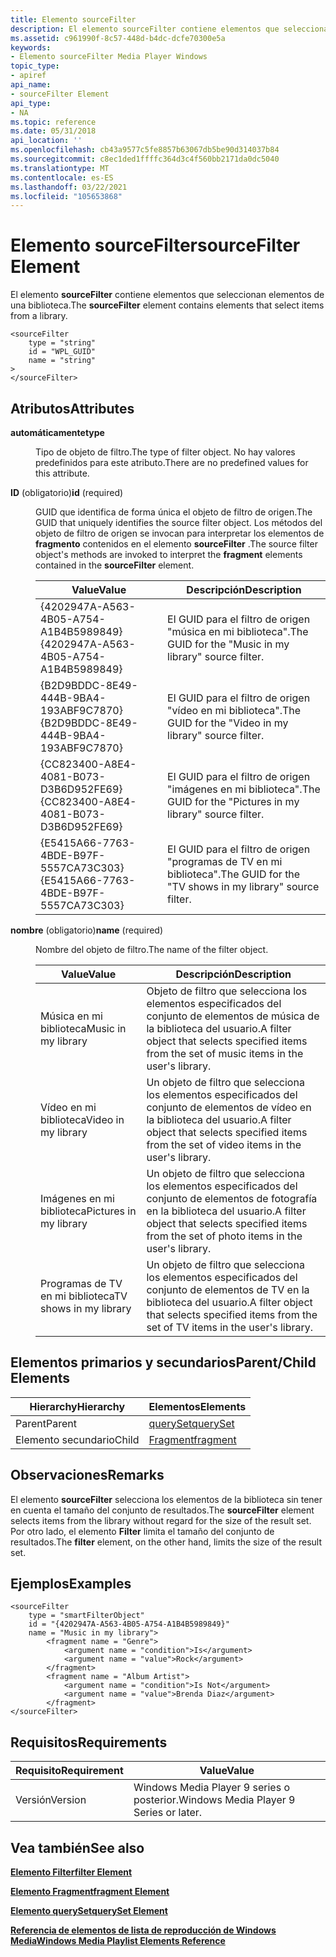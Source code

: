 ```yaml
---
title: Elemento sourceFilter
description: El elemento sourceFilter contiene elementos que seleccionan elementos de una biblioteca.
ms.assetid: c961990f-8c57-448d-b4dc-dcfe70300e5a
keywords:
- Elemento sourceFilter Media Player Windows
topic_type:
- apiref
api_name:
- sourceFilter Element
api_type:
- NA
ms.topic: reference
ms.date: 05/31/2018
api_location: ''
ms.openlocfilehash: cb43a9577c5fe8857b63067db5be90d314037b84
ms.sourcegitcommit: c8ec1ded1ffffc364d3c4f560bb2171da0dc5040
ms.translationtype: MT
ms.contentlocale: es-ES
ms.lasthandoff: 03/22/2021
ms.locfileid: "105653868"
---
```

# <a name="sourcefilter-element"></a><span data-ttu-id="090a8-104">Elemento sourceFilter</span><span class="sxs-lookup"><span data-stu-id="090a8-104">sourceFilter Element</span></span>

<span data-ttu-id="090a8-105">El elemento **sourceFilter** contiene elementos que seleccionan elementos de una biblioteca.</span><span class="sxs-lookup"><span data-stu-id="090a8-105">The **sourceFilter** element contains elements that select items from a library.</span></span>

``` syntax
<sourceFilter
    type = "string"
    id = "WPL_GUID"
    name = "string"
>
</sourceFilter>
```

## <a name="attributes"></a><span data-ttu-id="090a8-106">Atributos</span><span class="sxs-lookup"><span data-stu-id="090a8-106">Attributes</span></span>

<dl> <dt>

<span data-ttu-id="090a8-107"><span id="type"></span><span id="TYPE"></span>**automáticamente**</span><span class="sxs-lookup"><span data-stu-id="090a8-107"><span id="type"></span><span id="TYPE"></span>**type**</span></span>
</dt> <dd>

<span data-ttu-id="090a8-108">Tipo de objeto de filtro.</span><span class="sxs-lookup"><span data-stu-id="090a8-108">The type of filter object.</span></span> <span data-ttu-id="090a8-109">No hay valores predefinidos para este atributo.</span><span class="sxs-lookup"><span data-stu-id="090a8-109">There are no predefined values for this attribute.</span></span>

</dd> <dt>

<span data-ttu-id="090a8-110"><span id="id__required______________"></span><span id="ID__REQUIRED______________"></span>**ID** (obligatorio)</span><span class="sxs-lookup"><span data-stu-id="090a8-110"><span id="id__required______________"></span><span id="ID__REQUIRED______________"></span>**id** (required)</span></span> 
</dt> <dd>

<span data-ttu-id="090a8-111">GUID que identifica de forma única el objeto de filtro de origen.</span><span class="sxs-lookup"><span data-stu-id="090a8-111">The GUID that uniquely identifies the source filter object.</span></span> <span data-ttu-id="090a8-112">Los métodos del objeto de filtro de origen se invocan para interpretar los elementos de **fragmento** contenidos en el elemento **sourceFilter** .</span><span class="sxs-lookup"><span data-stu-id="090a8-112">The source filter object's methods are invoked to interpret the **fragment** elements contained in the **sourceFilter** element.</span></span>



| <span data-ttu-id="090a8-113">Value</span><span class="sxs-lookup"><span data-stu-id="090a8-113">Value</span></span>                                  | <span data-ttu-id="090a8-114">Descripción</span><span class="sxs-lookup"><span data-stu-id="090a8-114">Description</span></span>                                              |
|----------------------------------------|----------------------------------------------------------|
| <span data-ttu-id="090a8-115">{4202947A-A563-4B05-A754-A1B4B5989849}</span><span class="sxs-lookup"><span data-stu-id="090a8-115">{4202947A-A563-4B05-A754-A1B4B5989849}</span></span> | <span data-ttu-id="090a8-116">El GUID para el filtro de origen "música en mi biblioteca".</span><span class="sxs-lookup"><span data-stu-id="090a8-116">The GUID for the "Music in my library" source filter.</span></span>    |
| <span data-ttu-id="090a8-117">{B2D9BDDC-8E49-444B-9BA4-193ABF9C7870}</span><span class="sxs-lookup"><span data-stu-id="090a8-117">{B2D9BDDC-8E49-444B-9BA4-193ABF9C7870}</span></span> | <span data-ttu-id="090a8-118">El GUID para el filtro de origen "vídeo en mi biblioteca".</span><span class="sxs-lookup"><span data-stu-id="090a8-118">The GUID for the "Video in my library" source filter.</span></span>    |
| <span data-ttu-id="090a8-119">{CC823400-A8E4-4081-B073-D3B6D952FE69}</span><span class="sxs-lookup"><span data-stu-id="090a8-119">{CC823400-A8E4-4081-B073-D3B6D952FE69}</span></span> | <span data-ttu-id="090a8-120">El GUID para el filtro de origen "imágenes en mi biblioteca".</span><span class="sxs-lookup"><span data-stu-id="090a8-120">The GUID for the "Pictures in my library" source filter.</span></span> |
| <span data-ttu-id="090a8-121">{E5415A66-7763-4BDE-B97F-5557CA73C303}</span><span class="sxs-lookup"><span data-stu-id="090a8-121">{E5415A66-7763-4BDE-B97F-5557CA73C303}</span></span> | <span data-ttu-id="090a8-122">El GUID para el filtro de origen "programas de TV en mi biblioteca".</span><span class="sxs-lookup"><span data-stu-id="090a8-122">The GUID for the "TV shows in my library" source filter.</span></span> |



 

</dd> <dt>

<span data-ttu-id="090a8-123"><span id="name__required______________"></span><span id="NAME__REQUIRED______________"></span>**nombre** (obligatorio)</span><span class="sxs-lookup"><span data-stu-id="090a8-123"><span id="name__required______________"></span><span id="NAME__REQUIRED______________"></span>**name** (required)</span></span> 
</dt> <dd>

<span data-ttu-id="090a8-124">Nombre del objeto de filtro.</span><span class="sxs-lookup"><span data-stu-id="090a8-124">The name of the filter object.</span></span>



| <span data-ttu-id="090a8-125">Value</span><span class="sxs-lookup"><span data-stu-id="090a8-125">Value</span></span>                  | <span data-ttu-id="090a8-126">Descripción</span><span class="sxs-lookup"><span data-stu-id="090a8-126">Description</span></span>                                                                                     |
|------------------------|-------------------------------------------------------------------------------------------------|
| <span data-ttu-id="090a8-127">Música en mi biblioteca</span><span class="sxs-lookup"><span data-stu-id="090a8-127">Music in my library</span></span>    | <span data-ttu-id="090a8-128">Objeto de filtro que selecciona los elementos especificados del conjunto de elementos de música de la biblioteca del usuario.</span><span class="sxs-lookup"><span data-stu-id="090a8-128">A filter object that selects specified items from the set of music items in the user's library.</span></span> |
| <span data-ttu-id="090a8-129">Vídeo en mi biblioteca</span><span class="sxs-lookup"><span data-stu-id="090a8-129">Video in my library</span></span>    | <span data-ttu-id="090a8-130">Un objeto de filtro que selecciona los elementos especificados del conjunto de elementos de vídeo en la biblioteca del usuario.</span><span class="sxs-lookup"><span data-stu-id="090a8-130">A filter object that selects specified items from the set of video items in the user's library.</span></span> |
| <span data-ttu-id="090a8-131">Imágenes en mi biblioteca</span><span class="sxs-lookup"><span data-stu-id="090a8-131">Pictures in my library</span></span> | <span data-ttu-id="090a8-132">Un objeto de filtro que selecciona los elementos especificados del conjunto de elementos de fotografía en la biblioteca del usuario.</span><span class="sxs-lookup"><span data-stu-id="090a8-132">A filter object that selects specified items from the set of photo items in the user's library.</span></span> |
| <span data-ttu-id="090a8-133">Programas de TV en mi biblioteca</span><span class="sxs-lookup"><span data-stu-id="090a8-133">TV shows in my library</span></span> | <span data-ttu-id="090a8-134">Un objeto de filtro que selecciona los elementos especificados del conjunto de elementos de TV en la biblioteca del usuario.</span><span class="sxs-lookup"><span data-stu-id="090a8-134">A filter object that selects specified items from the set of TV items in the user's library.</span></span>    |



 

</dd> </dl>

## <a name="parentchild-elements"></a><span data-ttu-id="090a8-135">Elementos primarios y secundarios</span><span class="sxs-lookup"><span data-stu-id="090a8-135">Parent/Child Elements</span></span>



| <span data-ttu-id="090a8-136">Hierarchy</span><span class="sxs-lookup"><span data-stu-id="090a8-136">Hierarchy</span></span> | <span data-ttu-id="090a8-137">Elementos</span><span class="sxs-lookup"><span data-stu-id="090a8-137">Elements</span></span>                         |
|-----------|----------------------------------|
| <span data-ttu-id="090a8-138">Parent</span><span class="sxs-lookup"><span data-stu-id="090a8-138">Parent</span></span>    | [<span data-ttu-id="090a8-139">querySet</span><span class="sxs-lookup"><span data-stu-id="090a8-139">querySet</span></span>](queryset-element.md) |
| <span data-ttu-id="090a8-140">Elemento secundario</span><span class="sxs-lookup"><span data-stu-id="090a8-140">Child</span></span>     | [<span data-ttu-id="090a8-141">Fragment</span><span class="sxs-lookup"><span data-stu-id="090a8-141">fragment</span></span>](fragment-element.md) |



 

## <a name="remarks"></a><span data-ttu-id="090a8-142">Observaciones</span><span class="sxs-lookup"><span data-stu-id="090a8-142">Remarks</span></span>

<span data-ttu-id="090a8-143">El elemento **sourceFilter** selecciona los elementos de la biblioteca sin tener en cuenta el tamaño del conjunto de resultados.</span><span class="sxs-lookup"><span data-stu-id="090a8-143">The **sourceFilter** element selects items from the library without regard for the size of the result set.</span></span> <span data-ttu-id="090a8-144">Por otro lado, el elemento **Filter** limita el tamaño del conjunto de resultados.</span><span class="sxs-lookup"><span data-stu-id="090a8-144">The **filter** element, on the other hand, limits the size of the result set.</span></span>

## <a name="examples"></a><span data-ttu-id="090a8-145">Ejemplos</span><span class="sxs-lookup"><span data-stu-id="090a8-145">Examples</span></span>


```
<sourceFilter 
    type = "smartFilterObject" 
    id = "{4202947A-A563-4B05-A754-A1B4B5989849}" 
    name = "Music in my library">
        <fragment name = "Genre">
            <argument name = "condition">Is</argument>
            <argument name = "value">Rock</argument>
        </fragment>
        <fragment name = "Album Artist">
            <argument name = "condition">Is Not</argument>
            <argument name = "value">Brenda Diaz</argument>
        </fragment>
</sourceFilter>
```



## <a name="requirements"></a><span data-ttu-id="090a8-146">Requisitos</span><span class="sxs-lookup"><span data-stu-id="090a8-146">Requirements</span></span>



| <span data-ttu-id="090a8-147">Requisito</span><span class="sxs-lookup"><span data-stu-id="090a8-147">Requirement</span></span> | <span data-ttu-id="090a8-148">Value</span><span class="sxs-lookup"><span data-stu-id="090a8-148">Value</span></span> |
|--------------------|----------------------------------------------------|
| <span data-ttu-id="090a8-149">Versión</span><span class="sxs-lookup"><span data-stu-id="090a8-149">Version</span></span><br/> | <span data-ttu-id="090a8-150">Windows Media Player 9 series o posterior.</span><span class="sxs-lookup"><span data-stu-id="090a8-150">Windows Media Player 9 Series or later.</span></span><br/> |



## <a name="see-also"></a><span data-ttu-id="090a8-151">Vea también</span><span class="sxs-lookup"><span data-stu-id="090a8-151">See also</span></span>

<dl> <dt>

[<span data-ttu-id="090a8-152">**Elemento Filter**</span><span class="sxs-lookup"><span data-stu-id="090a8-152">**filter Element**</span></span>](filter-element.md)
</dt> <dt>

[<span data-ttu-id="090a8-153">**Elemento Fragment**</span><span class="sxs-lookup"><span data-stu-id="090a8-153">**fragment Element**</span></span>](fragment-element.md)
</dt> <dt>

[<span data-ttu-id="090a8-154">**Elemento querySet**</span><span class="sxs-lookup"><span data-stu-id="090a8-154">**querySet Element**</span></span>](queryset-element.md)
</dt> <dt>

[<span data-ttu-id="090a8-155">**Referencia de elementos de lista de reproducción de Windows Media**</span><span class="sxs-lookup"><span data-stu-id="090a8-155">**Windows Media Playlist Elements Reference**</span></span>](windows-media-playlist-elements-reference.md)
</dt> </dl>

 

 





